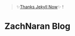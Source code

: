>   :sparkles:[Thanks Jekyll Now](https://github.com/barryclark/jekyll-now/):sparkles: !

# ZachNaran Blog 

